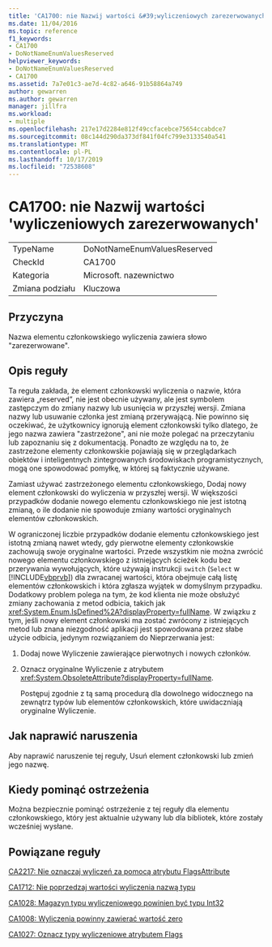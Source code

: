 ```yaml
---
title: 'CA1700: nie Nazwij wartości &#39;wyliczeniowych zarezerwowanych&#39;'
ms.date: 11/04/2016
ms.topic: reference
f1_keywords:
- CA1700
- DoNotNameEnumValuesReserved
helpviewer_keywords:
- DoNotNameEnumValuesReserved
- CA1700
ms.assetid: 7a7e01c3-ae7d-4c82-a646-91b58864a749
author: gewarren
ms.author: gewarren
manager: jillfra
ms.workload:
- multiple
ms.openlocfilehash: 217e17d2284e812f49ccfacebce75654ccabdce7
ms.sourcegitcommit: 08c144d290da373df841f04fc799e3133540a541
ms.translationtype: MT
ms.contentlocale: pl-PL
ms.lasthandoff: 10/17/2019
ms.locfileid: "72538608"
---
```

# <a name="ca1700-do-not-name-enum-values-39reserved39"></a>CA1700: nie Nazwij wartości &#39;wyliczeniowych zarezerwowanych&#39;

|||
|-|-|
|TypeName|DoNotNameEnumValuesReserved|
|CheckId|CA1700|
|Kategoria|Microsoft. nazewnictwo|
|Zmiana podziału|Kluczowa|

## <a name="cause"></a>Przyczyna

Nazwa elementu członkowskiego wyliczenia zawiera słowo "zarezerwowane".

## <a name="rule-description"></a>Opis reguły

Ta reguła zakłada, że element członkowski wyliczenia o nazwie, która zawiera „reserved”, nie jest obecnie używany, ale jest symbolem zastępczym do zmiany nazwy lub usunięcia w przyszłej wersji. Zmiana nazwy lub usuwanie członka jest zmianą przerywającą. Nie powinno się oczekiwać, że użytkownicy ignorują element członkowski tylko dlatego, że jego nazwa zawiera "zastrzeżone", ani nie może polegać na przeczytaniu lub zapoznaniu się z dokumentacją. Ponadto ze względu na to, że zastrzeżone elementy członkowskie pojawiają się w przeglądarkach obiektów i inteligentnych zintegrowanych środowiskach programistycznych, mogą one spowodować pomyłkę, w której są faktycznie używane.

Zamiast używać zastrzeżonego elementu członkowskiego, Dodaj nowy element członkowski do wyliczenia w przyszłej wersji. W większości przypadków dodanie nowego elementu członkowskiego nie jest istotną zmianą, o ile dodanie nie spowoduje zmiany wartości oryginalnych elementów członkowskich.

W ograniczonej liczbie przypadków dodanie elementu członkowskiego jest istotną zmianą nawet wtedy, gdy pierwotne elementy członkowskie zachowują swoje oryginalne wartości. Przede wszystkim nie można zwrócić nowego elementu członkowskiego z istniejących ścieżek kodu bez przerywania wywołujących, które używają instrukcji `switch` (`Select` w [!INCLUDE[vbprvb](../code-quality/includes/vbprvb_md.md)]) dla zwracanej wartości, która obejmuje całą listę elementów członkowskich i która zgłasza wyjątek w domyślnym przypadku. Dodatkowy problem polega na tym, że kod klienta nie może obsłużyć zmiany zachowania z metod odbicia, takich jak <xref:System.Enum.IsDefined%2A?displayProperty=fullName>. W związku z tym, jeśli nowy element członkowski ma zostać zwrócony z istniejących metod lub znana niezgodność aplikacji jest spowodowana przez słabe użycie odbicia, jedynym rozwiązaniem do Nieprzerwania jest:

1. Dodaj nowe Wyliczenie zawierające pierwotnych i nowych członków.

2. Oznacz oryginalne Wyliczenie z atrybutem <xref:System.ObsoleteAttribute?displayProperty=fullName>.

   Postępuj zgodnie z tą samą procedurą dla dowolnego widocznego na zewnątrz typów lub elementów członkowskich, które uwidaczniają oryginalne Wyliczenie.

## <a name="how-to-fix-violations"></a>Jak naprawić naruszenia

Aby naprawić naruszenie tej reguły, Usuń element członkowski lub zmień jego nazwę.

## <a name="when-to-suppress-warnings"></a>Kiedy pominąć ostrzeżenia

Można bezpiecznie pominąć ostrzeżenie z tej reguły dla elementu członkowskiego, który jest aktualnie używany lub dla bibliotek, które zostały wcześniej wysłane.

## <a name="related-rules"></a>Powiązane reguły

[CA2217: Nie oznaczaj wyliczeń za pomocą atrybutu FlagsAttribute](../code-quality/ca2217.md)

[CA1712: Nie poprzedzaj wartości wyliczenia nazwą typu](../code-quality/ca1712.md)

[CA1028: Magazyn typu wyliczeniowego powinien być typu Int32](../code-quality/ca1028.md)

[CA1008: Wyliczenia powinny zawierać wartość zero](../code-quality/ca1008.md)

[CA1027: Oznacz typy wyliczeniowe atrybutem Flags](../code-quality/ca1027.md)
